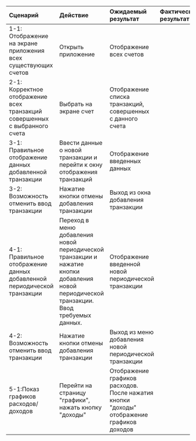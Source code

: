 |Сценарий|Действие|Ожидаемый результат|Фактический результат| Оценка|
|:---|:---|:---|:---|:---|
|1-1: Отображение на экране приложения всех существующих счетов | Открыть приложение|Отображение всех счетов |  |
|2-1: Корректное отображение всех транзакций совершенных с выбранного счета | Выбрать на экране счет | Отображение списка транзакций, совершенных с данного счета |  ||
|3-1: Правильное отображение данных добавленной транзакции | Ввести данные о новой транзакции и перейти к окну отображения транзакций  | Отображение введенных данных |   | |
|3-2: Возможность отменить ввод транзакции | Нажатие кнопки отмены добавления транзакции  | Выход из окна добавления транзакции |  | |
|4-1: Правильное отображение данных добавленной периодической транзакции | Переход в меню добавления новой периодической транзакции и нажатие кнопки добавления новой периодической транзакции. Ввод требуемых данных.   | Отображение введенной новой периодической транзакции |  | |
|4-2: Возможность отменить ввод транзакции | Нажатие кнопки отмены добавления транзакции | Выход из меню добавления новой периодической транзакции |  | |
|5-1:Показ графиков расходов/доходов | Перейти на страницу "графики", нажать кнопку "доходы" | Отображение графиков расходов. После нажатия кнопки "доходы" отображение графиков доходов |  ||
